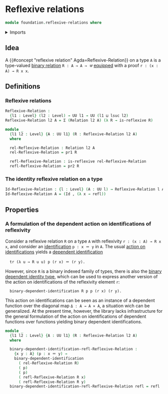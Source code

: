 # Reflexive relations

```agda
module foundation.reflexive-relations where
```

<details><summary>Imports</summary>

```agda
open import foundation.binary-dependent-identifications
open import foundation.binary-relations
open import foundation.dependent-pair-types
open import foundation.universe-levels

open import foundation-core.identity-types
```

</details>

## Idea

A {{#concept "reflexive relation" Agda=Reflexive-Relation}} on a type `A` is a
type-valued [binary relation](foundation.binary-relations.md) `R : A → A → 𝒰`
[equipped](foundation.structure.md) with a proof `r : (x : A) → R x x`.

## Definitions

### Reflexive relations

```agda
Reflexive-Relation :
  {l1 : Level} (l2 : Level) → UU l1 → UU (l1 ⊔ lsuc l2)
Reflexive-Relation l2 A = Σ (Relation l2 A) (λ R → is-reflexive R)

module _
  {l1 l2 : Level} {A : UU l1} (R : Reflexive-Relation l2 A)
  where

  rel-Reflexive-Relation : Relation l2 A
  rel-Reflexive-Relation = pr1 R

  refl-Reflexive-Relation : is-reflexive rel-Reflexive-Relation
  refl-Reflexive-Relation = pr2 R
```

### The identity reflexive relation on a type

```agda
Id-Reflexive-Relation : {l : Level} (A : UU l) → Reflexive-Relation l A
Id-Reflexive-Relation A = (Id , (λ x → refl))
```

## Properties

### A formulation of the dependent action on identifications of reflexivity

Consider a reflexive relation `R` on a type `A` with reflexivity
`r : (x : A) → R x x`, and consider an
[identification](foundation-core.identity-types.md) `p : x ＝ y` in `A`. The
usual
[action on identifications](foundation.action-on-identifications-dependent-functions.md)
yields a [dependent identification](foundation.dependent-identifications.md)

```text
  tr (λ u → R u u) p (r x) ＝ (r y).
```

However, since `R` is a binary indexed family of types, there is also the
[binary dependent identity type](foundation.binary-dependent-identifications.md),
which can be used to express another version of the action on identifications of
the reflexivity element `r`:

```text
  binary-dependent-identification R p p (r x) (r y).
```

This action on identifications can be seen as an instance of a dependent
function over the diagonal map `Δ : A → A × A`, a situation wich can be
generalized. At the present time, however, the library lacks infrastructure for
the general formulation of the action on identifications of dependent functions
over functions yielding binary dependent identifications.

```agda
module _
  {l1 l2 : Level} {A : UU l1} (R : Reflexive-Relation l2 A)
  where

  binary-dependent-identification-refl-Reflexive-Relation :
    {x y : A} (p : x ＝ y) →
    binary-dependent-identification
      ( rel-Reflexive-Relation R)
      ( p)
      ( p)
      ( refl-Reflexive-Relation R x)
      ( refl-Reflexive-Relation R y)
  binary-dependent-identification-refl-Reflexive-Relation refl = refl
```
